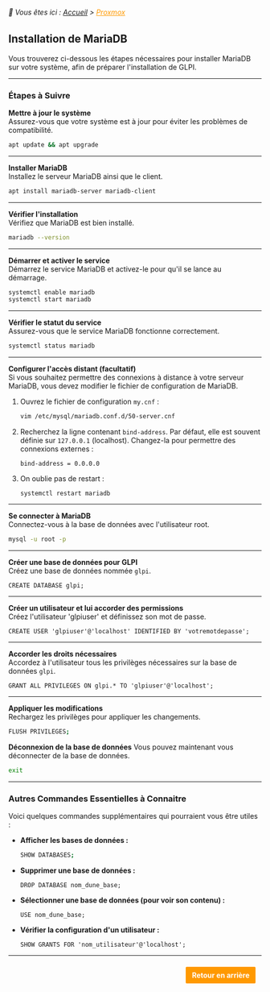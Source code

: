 <link rel="stylesheet" type="text/css" href="/assets/css/blue-theme.css">

###### 📂 Vous êtes ici : [Accueil](../../index.md) > <a href="." style="color: #ff9900; text-decoration: underline;">Proxmox</a>

## Installation de MariaDB

Vous trouverez ci-dessous les étapes nécessaires pour installer MariaDB sur votre système, afin de préparer l'installation de GLPI.

---

### Étapes à Suivre

**Mettre à jour le système**  
Assurez-vous que votre système est à jour pour éviter les problèmes de compatibilité.

```bash
apt update && apt upgrade
```

---

**Installer MariaDB**  
Installez le serveur MariaDB ainsi que le client.

```bash
apt install mariadb-server mariadb-client
```

---

**Vérifier l'installation**  
Vérifiez que MariaDB est bien installé.

```bash
mariadb --version
```

---

**Démarrer et activer le service**  
Démarrez le service MariaDB et activez-le pour qu'il se lance au démarrage.

```bash
systemctl enable mariadb
systemctl start mariadb
```

---

**Vérifier le statut du service**  
Assurez-vous que le service MariaDB fonctionne correctement.

```bash
systemctl status mariadb
```
---

**Configurer l'accès distant (facultatif)**  
Si vous souhaitez permettre des connexions à distance à votre serveur MariaDB, vous devez modifier le fichier de configuration de MariaDB.

1. Ouvrez le fichier de configuration `my.cnf` :

   ```bash
   vim /etc/mysql/mariadb.conf.d/50-server.cnf
   ```

2. Recherchez la ligne contenant `bind-address`. Par défaut, elle est souvent définie sur `127.0.0.1` (localhost). Changez-la pour permettre des connexions externes :

   ```plaintext
   bind-address = 0.0.0.0
   ```
3. On oublie pas de restart : 
   ```plaintext
   systemctl restart mariadb
   ```
---

**Se connecter à MariaDB**  
Connectez-vous à la base de données avec l'utilisateur root.

```bash
mysql -u root -p
```

---

**Créer une base de données pour GLPI**  
Créez une base de données nommée `glpi`.

```
CREATE DATABASE glpi;
```

---

**Créer un utilisateur et lui accorder des permissions**  
Créez l'utilisateur 'glpiuser' et définissez son mot de passe.

```
CREATE USER 'glpiuser'@'localhost' IDENTIFIED BY 'votremotdepasse';
```

---

**Accorder les droits nécessaires**  
Accordez à l'utilisateur tous les privilèges nécessaires sur la base de données `glpi`.

```
GRANT ALL PRIVILEGES ON glpi.* TO 'glpiuser'@'localhost';
```

---

**Appliquer les modifications**  
Rechargez les privilèges pour appliquer les changements.

```bash
FLUSH PRIVILEGES;
```

**Déconnexion de la base de données**
Vous pouvez maintenant vous déconnecter de la base de données.
```bash
exit
```

---

### Autres Commandes Essentielles à Connaitre

Voici quelques commandes supplémentaires qui pourraient vous être utiles :

- **Afficher les bases de données :**
  ```bash
  SHOW DATABASES;
  ```

- **Supprimer une base de données :**
  ```
  DROP DATABASE nom_dune_base;
  ```

- **Sélectionner une base de données (pour voir son contenu) :**
  ```
  USE nom_dune_base;
  ```

- **Vérifier la configuration d'un utilisateur :**
  ```
  SHOW GRANTS FOR 'nom_utilisateur'@'localhost';
  ```

---

<p style="text-align: right; margin: 20px 0;">
    <a href="javascript:history.back()" style="display: inline-block; padding: 8px 12px; background-color: #ff9900; color: white; text-decoration: none; border: 2px solid white; border-radius: 4px; font-weight: bold; margin-right: 10px;">
        Retour en arrière
    </a>
</p>
